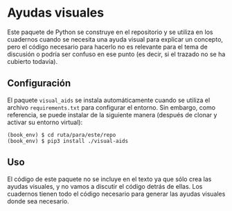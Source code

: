 # Ayudas visuales

Este paquete de Python se construye en el repositorio y se utiliza en los cuadernos cuando se necesita una ayuda visual para explicar un concepto, pero el código necesario para hacerlo no es relevante para el tema de discusión o podría ser confuso en ese punto (es decir, si el trazado no se ha cubierto todavía).

## Configuración
El paquete `visual_aids` se instala automáticamente cuando se utiliza el archivo `requirements.txt` para configurar el entorno. Sin embargo, como referencia, se puede instalar de la siguiente manera (después de clonar y activar su entorno virtual):

```shell
(book_env) $ cd ruta/para/este/repo
(book_env) $ pip3 install ./visual-aids
```

## Uso
El código de este paquete no se incluye en el texto ya que sólo crea las ayudas visuales, y no vamos a discutir el código detrás de ellas. Los cuadernos tienen todo el código necesario para generar las ayudas visuales donde sea necesario.
